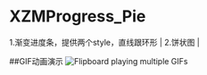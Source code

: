 XZMProgress_Pie
================
1.渐变进度条，提供两个style，直线跟环形 |
2.饼状图 |


##GIF动画演示
![Flipboard playing multiple GIFs](https://github.com/zmXie/XZMProgress_Pie/raw/master/LayerDemoTests/progress_pie.gif)
